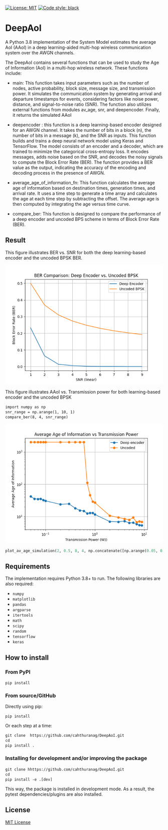[![License: MIT](https://img.shields.io/badge/License-MIT-yellow.svg)](https://github.com/cahthuranag/DeepAoI/blob/main/LICENSE)
[![Code style: black](https://img.shields.io/badge/code%20style-black-000000.svg)](https://github.com/psf/black)

# DeepAoI
A Python 3.8 implementation of the System Model estimates the average AoI (AAoI) in a deep learning-aided multi-hop wireless communication system over the AWGN channels.



The DeepAoI contains several functions that can be used to study the Age of Information (AoI) in a multi-hop wireless network. These functions include:
- main: This function takes input parameters such as the number of nodes, active probability, block size, message size, and transmission power. It simulates the communication system by generating arrival and departure timestamps for events, considering factors like noise power, distance, and signal-to-noise ratio (SNR). The function also utilizes external functions from modules av_age, snr, and deepencoder. Finally, it returns the simulated AAoI
-  deepencoder : this  function is a deep learning-based encoder designed for an AWGN channel. It takes the number of bits in a block (n), the number of bits in a message (k), and the SNR as inputs. This function builds and trains a deep neural network model using Keras and TensorFlow. The model consists of an encoder and a decoder, which are trained to minimize the categorical cross-entropy loss. It encodes messages, adds noise based on the SNR, and decodes the noisy signals to compute the Block Error Rate (BER). The function provides a BER value as the output, indicating the accuracy of the encoding and decoding process in the presence of AWGN.
-  average_age_of_information_fn: This function calculates the average age of information based on destination times, generation times, and arrival rate. It uses a time step to generate a time array and calculates the age at each time step by subtracting the offset. The average age is then computed by integrating the age versus time curve.
  
-   compare_ber: This  function is designed to compare the performance of a deep encoder and uncoded BPS scheme in terms of Block Error Rate (BER).


## Result

This figure illustrates BER vs. SNR for both the deep learning-based encoder and the uncoded BPSK BER.

![BER.](https://github.com/cahthuranag/DeepAoI/blob/main/image/Figure_1.png)

This figure illustrates AAoI vs. Transmission power for both learning-based encoder and the uncoded BPSK 
```
import numpy as np
snr_range = np.arange(1, 10, 1)  
compare_ber(8, 4, snr_range)

```

![AAoI](https://github.com/cahthuranag/DeepAoI/blob/main/image/Figure_2.png)
```python
plot_av_age_simulation(2, 0.5, 8, 4, np.concatenate([np.arange(0.05, 0.1, 0.01),np.arange(0.1, 1, 0.1), np.arange(1, 10, 1)]),10)
```
## Requirements

The implementation requires Python 3.8+ to run.
The following libraries are also required:

- `numpy`
- `matplotlib`
- `pandas`
- `argparse`
- `itertools`
- `math`
- `scipy`
- `random`
- `tensorflow`
- `keras`

## How to install

### From PyPI

```
pip install 
```

### From source/GitHub

Directly using pip:

```
pip install 
```

Or each step at a time:

```
git clone  https://github.com/cahthuranag/DeepAoI.git
cd 
pip install .
```

### Installing for development and/or improving the package

```
git clone hhttps://github.com/cahthuranag/DeepAoI.git
cd 
pip install -e .[dev]
```

This way, the package is installed in development mode. As a result, the pytest dependencies/plugins are also installed.




## License

[MIT License](LICENSE)

